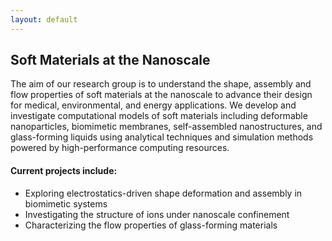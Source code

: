 ```yaml
---
layout: default
---
```

<div class="row"><h2 class="section-title">Soft Materials at the Nanoscale</h2>
    <div class="text"><p>The aim of our research group is to understand the shape, assembly and flow properties of soft materials at the nanoscale to advance their design for medical, environmental, and energy applications. We develop and investigate computational models of soft materials including deformable nanoparticles, biomimetic membranes, self-assembled nanostructures, and glass-forming liquids using analytical techniques and simulation methods powered by high-performance computing resources.</p></div>
</div>
<div class="bg-none section" id="content">
<div class="row"><h4 class="section-title">Current projects include:</h4>
<ul>
<li>Exploring electrostatics-driven shape deformation and assembly in biomimetic systems</li>
<li>Investigating the structure of ions under nanoscale confinement</li>
<li>Characterizing the flow properties of glass-forming materials </li>
</ul>
    </div>
</div>